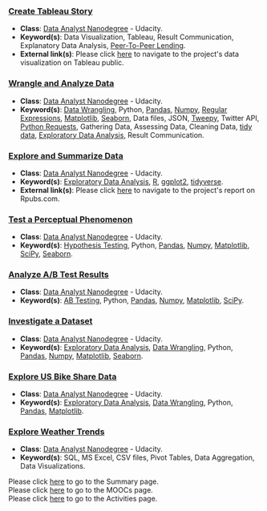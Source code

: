 ### [Create Tableau Story](https://github.com/tkannab/Udacity-DAND-T2-P4-Tableau-Story)
- **Class**: [Data Analyst Nanodegree](https://www.udacity.com/course/data-analyst-nanodegree--nd002) - Udacity.
- **Keyword(s)**: Data Visualization, Tableau, Result Communication, Explanatory Data Analysis, [Peer-To-Peer Lending](https://en.wikipedia.org/wiki/Peer-to-peer_lending).
- **External link(s)**: Please click [here](https://public.tableau.com/profile/toufik.kannab#!/vizhome/DAND-T2-P4/Prosper) to navigate to the project's data visualization on Tableau public.

### [Wrangle and Analyze Data](https://github.com/tkannab/Udacity-DAND-T2-P3-DW)
- **Class**: [Data Analyst Nanodegree](https://www.udacity.com/course/data-analyst-nanodegree--nd002) - Udacity.
- **Keyword(s)**: [Data Wrangling](https://en.wikipedia.org/wiki/Data_wrangling), Python, [Pandas](https://pandas.pydata.org/), [Numpy](http://www.numpy.org/), [Regular Expressions](https://docs.python.org/3/library/re.html), [Matplotlib](https://matplotlib.org/), [Seaborn](https://seaborn.pydata.org/), Data files, JSON, [Tweepy](http://tweepy.readthedocs.io/en/v3.5.0/), Twitter API, [Python Requests](http://docs.python-requests.org/en/master/), Gathering Data, Assessing Data, Cleaning Data, [tidy data](https://cran.r-project.org/web/packages/tidyr/vignettes/tidy-data.html), [Exploratory Data Analysis](https://en.wikipedia.org/wiki/Exploratory_data_analysis), Result Communication.

### [Explore and Summarize Data](https://github.com/tkannab/Udacity-DAND-T2-P2-EDA)
- **Class**: [Data Analyst Nanodegree](https://www.udacity.com/course/data-analyst-nanodegree--nd002) - Udacity.
- **Keyword(s)**: [Exploratory Data Analysis](https://en.wikipedia.org/wiki/Exploratory_data_analysis), [R](https://www.r-project.org/about.html), [ggplot2](http://ggplot2.tidyverse.org/), [tidyverse](https://www.tidyverse.org/).
- **External link(s)**: Please click [here](http://rpubs.com/tkannab/dand-eda) to navigate to the project's report on Rpubs.com.

### [Test a Perceptual Phenomenon](https://github.com/tkannab/Udacity-DAND-T2-P1-PerptPh)
- **Class**: [Data Analyst Nanodegree](https://www.udacity.com/course/data-analyst-nanodegree--nd002) - Udacity.
- **Keyword(s)**: [Hypothesis Testing](https://en.wikipedia.org/wiki/Statistical_hypothesis_testing), Python, [Pandas](https://pandas.pydata.org/), [Numpy](http://www.numpy.org/), [Matplotlib](https://matplotlib.org/), [SciPy](https://www.scipy.org/), [Seaborn](https://seaborn.pydata.org/).


### [Analyze A/B Test Results](https://github.com/tkannab/Udacity-DAND-T1-P4-Analyze-AB-Test-Results)
- **Class**: [Data Analyst Nanodegree](https://www.udacity.com/course/data-analyst-nanodegree--nd002) - Udacity.
- **Keyword(s)**: [AB Testing](https://en.wikipedia.org/wiki/A/B_testing), Python, [Pandas](https://pandas.pydata.org/), [Numpy](http://www.numpy.org/), [Matplotlib](https://matplotlib.org/), [SciPy](https://www.scipy.org/).


### [Investigate a Dataset](https://github.com/tkannab/Udacity-DAND-T1-P2-Investigate-a-Dataset)
- **Class**: [Data Analyst Nanodegree](https://www.udacity.com/course/data-analyst-nanodegree--nd002) - Udacity.
- **Keyword(s)**: [Exploratory Data Analysis](https://en.wikipedia.org/wiki/Exploratory_data_analysis), [Data Wrangling](https://en.wikipedia.org/wiki/Data_wrangling), Python, [Pandas](https://pandas.pydata.org/), [Numpy](http://www.numpy.org/),  [Matplotlib](https://matplotlib.org/), [Seaborn](https://seaborn.pydata.org/).


### [Explore US Bike Share Data](https://github.com/tkannab/Udacity-DAND-T1-P2-ExploreUSBikeShare)
- **Class**: [Data Analyst Nanodegree](https://www.udacity.com/course/data-analyst-nanodegree--nd002) - Udacity.
- **Keyword(s)**: [Exploratory Data Analysis](https://en.wikipedia.org/wiki/Exploratory_data_analysis), [Data Wrangling](https://en.wikipedia.org/wiki/Data_wrangling), Python, [Pandas](https://pandas.pydata.org/), [Matplotlib](https://matplotlib.org/).


### [Explore Weather Trends](https://github.com/tkannab/Udacity-DAND-T1-P1-ExpWthrTrnds)
- **Class**: [Data Analyst Nanodegree](https://www.udacity.com/course/data-analyst-nanodegree--nd002) - Udacity.
- **Keyword(s)**: SQL, MS Excel, CSV files, Pivot Tables, Data Aggregation, Data Visualizations.

Please click [here](https://github.com/tkannab/Data-Science-Summary) to go to the Summary page.  
Please click [here](https://github.com/tkannab/Data-Science-Summary/blob/master/MOOCs.md) to go to the MOOCs page.  
Please click [here](https://github.com/tkannab/Data-Science-Summary/blob/master/Activities.md) to go to the Activities page.
